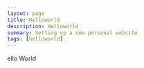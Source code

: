 ```yaml
---
layout: page
title: Helloworld
description: Helloworld 
summary: Setting up a new personal website 
tags: [helloworld]
---
```

ello World
